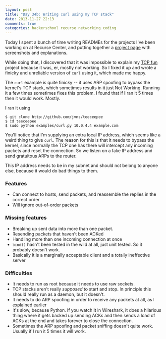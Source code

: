 ```yaml
---
layout: post
title: "Day 34b: Writing curl using my TCP stack"
date: 2013-11-27 22:13
comments: true
categories: hackerschool recurse networking coding
---
```


Today I spent a bunch of time writing READMEs for the projects I've
been working on at Recurse Center, and putting together a
[project page](http://jvns.ca/projects/) with screenshots and
explanations.

While doing that, I discovered that it was impossible to explain my
[TCP fun](http://github.com/jvns/teeceepee) project because it was,
er, mostly not working. So I fixed it up and wrote a finicky and
unreliable version of `curl` using it, which made me happy.

The `curl` example is quite finicky -- it uses ARP spoofing to bypass
the kernel's TCP stack, which sometimes results in it just Not
Working. Running it a few times sometimes fixes this problem. I found
that if I ran it 5 times then it would work. Mostly.

I ran it using

~~~
$ git clone http://github.com/jvns/teeceepee
$ cd teeceepee
$ sudo python examples/curl.py 10.0.4.4 example.com
~~~

You'll notice that I'm supplying an extra local IP address, which
seems like a weird thing to give `curl`. The reason for this is that
it needs to bypass the kernel, since normally the TCP one has there
will intercept any incoming packets and reset the connection. So we
listen on a fake IP address and send gratuitous ARPs to the router.

This IP address needs to be in my subnet and should not belong to
anyone else, because it would do bad things to them.

### Features

* Can connect to hosts, send packets, and reassemble the replies in
  the correct order
* Will ignore out-of-order packets

### Missing features

* Breaking up sent data into more than one packet.
* Resending packets that haven't been ACKed
* Handling more than one incoming connection at once
* `bind()` hasn't been tested in the wild at all, just unit tested. So
  it probably doesn't work.
* Basically it is a marginally acceptable client and a totally
  ineffective server

### Difficulties

* It needs to run as root because it needs to use raw sockets.
* TCP stacks aren't really *supposed* to start and stop. In
  principle this should really run as a daemon, but it doesn't.
* It needs to do ARP spoofing in order to receive any packets at all,
  as I explained earlier
* It's slow, because Python. If you watch it in Wireshark, it does a
  hilarious thing where it gets backed up sending ACKs and then sends
  a load of ACKs at the end and takes forever to close the connection.
* Sometimes the ARP spoofing and packet sniffing doesn't quite work.
  Usually if I run it 5 times it will work.
